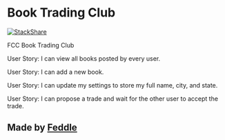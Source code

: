 Book Trading Club
==========================
[![StackShare](https://img.shields.io/badge/tech-stack-0690fa.svg?style=flat)](https://stackshare.io/Feddle/fcc-book-club)

FCC Book Trading Club

User Story: I can view all books posted by every user.

User Story: I can add a new book.

User Story: I can update my settings to store my full name, city, and state.

User Story: I can propose a trade and wait for the other user to accept the trade.

 
Made by [Feddle](https://github.com/Feddle)
-------------------

